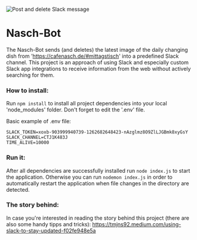 ![Post and delete Slack message](https://miro.medium.com/max/1400/1*QkRk7znrXi5DpYlMMr0hlQ.gif "Post and delete Slack message")


# Nasch-Bot

The Nasch-Bot sends (and deletes) the latest image of the daily changing dish from 'https://cafenasch.de/#mittagstisch' into a predefined Slack channel. This project is an approach of using Slack and especially custom Slack app integrations to receive information from the web without actively searching for them.

### How to install:
Run ```npm install``` to install all project dependencies into your local 'node_modules' folder. Don't forget to edit the '.env' file.

Basic example of .env file:
```
SLACK_TOKEN=xoxb-903999940739-1262682648423-nAzglmz8O9ZlLJGBmk8xyGsY
SLACK_CHANNEL=CTJ1K483J
TIME_ALIVE=10000
```

### Run it:
After all dependencies are successfully installed run ```node index.js``` to start the application. Otherwise you can run ```nodemon index.js``` in order to automatically restart the application when file changes in the directory are detected.


### The story behind:
In case you're interested in reading the story behind this project (there are also some handy tipps and tricks): https://tmjns92.medium.com/using-slack-to-stay-updated-f02fe948e5a
